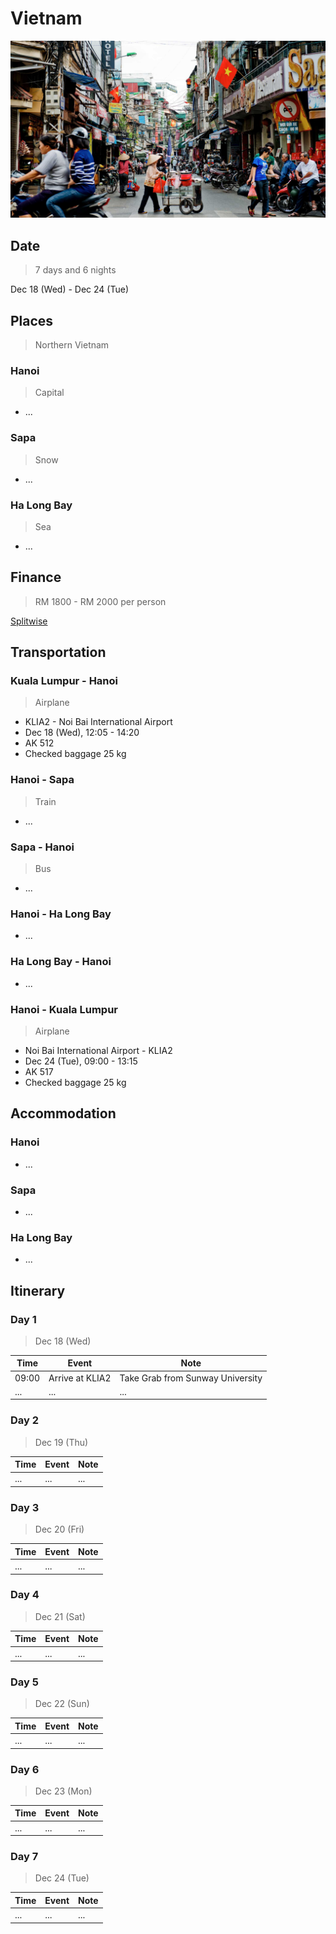 # Vietnam

![Hanoi City](./hanoi.jpg)

## Date
> 7 days and 6 nights

Dec 18 (Wed) - Dec 24 (Tue)

## Places
> Northern Vietnam

### Hanoi
> Capital

- ...

### Sapa
> Snow

- ...

### Ha Long Bay
> Sea

- ...

## Finance
> RM 1800 - RM 2000 per person

[Splitwise](https://secure.splitwise.com/#/groups/13052688)

## Transportation

### Kuala Lumpur - Hanoi
> Airplane

- KLIA2 - Noi Bai International Airport
- Dec 18 (Wed), 12:05 - 14:20
- AK 512
- Checked baggage 25 kg

### Hanoi - Sapa
> Train

- ...

### Sapa - Hanoi
> Bus

- ...

### Hanoi - Ha Long Bay

- ...

### Ha Long Bay - Hanoi

- ...

### Hanoi - Kuala Lumpur
> Airplane

- Noi Bai International Airport -  KLIA2
- Dec 24 (Tue), 09:00 - 13:15
- AK 517
- Checked baggage 25 kg

## Accommodation

### Hanoi

- ...

### Sapa

- ...

### Ha Long Bay

- ...

## Itinerary

### Day 1
> Dec 18 (Wed)

| Time  | Event           | Note                             |
|-------|-----------------|----------------------------------|
| 09:00 | Arrive at KLIA2 | Take Grab from Sunway University |
| ...   | ...             | ...                              |

### Day 2
> Dec 19 (Thu)

| Time | Event | Note |
|------|-------|------|
| ...  | ...   | ...  |

### Day 3
> Dec 20 (Fri)

| Time | Event | Note |
|------|-------|------|
| ...  | ...   | ...  |


### Day 4
> Dec 21 (Sat)

| Time | Event | Note |
|------|-------|------|
| ...  | ...   | ...  |

### Day 5
> Dec 22 (Sun)

| Time | Event | Note |
|------|-------|------|
| ...  | ...   | ...  |

### Day 6
> Dec 23 (Mon)

| Time | Event | Note |
|------|-------|------|
| ...  | ...   | ...  |

### Day 7
> Dec 24 (Tue)

| Time | Event | Note |
|------|-------|------|
| ...  | ...   | ...  |
